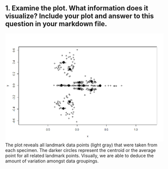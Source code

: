 ## **1. Examine the plot. What information does it visualize? Include your plot and answer to this question in your markdown file.**
![OsteoGPA Plot](https://github.com/hernana8/WWUAdvancedPaleo/blob/master/Rplot01.png)
The plot reveals all landmark data points (light gray) that were taken from each specimen. The darker circles represent the centroid or the average point for all related landmark points. Visually, we are able to deduce the amount of variation amongst data groupings.
